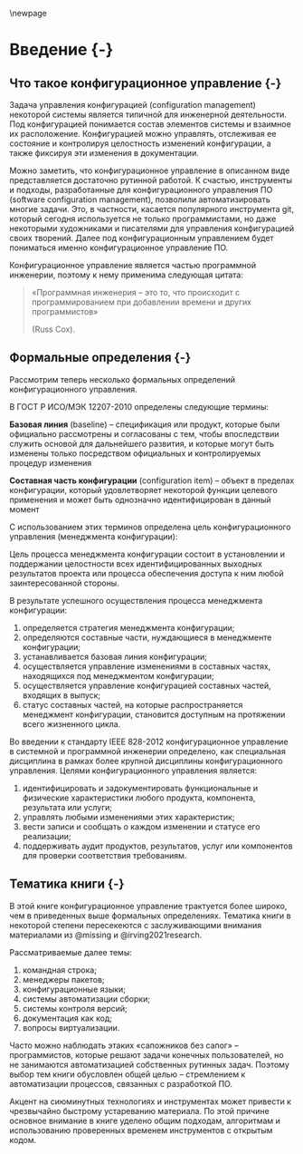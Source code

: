\newpage
# Введение {-}

## Что такое конфигурационное управление {-}

Задача управления конфигурацией (configuration management) некоторой системы является типичной для инженерной деятельности. Под конфигурацией понимается состав элементов системы и взаимное их расположение. Конфигурацией можно управлять, отслеживая ее состояние и контролируя целостность изменений конфигурации, а также фиксируя эти изменения в документации.

Можно заметить, что конфигурационное управление в описанном виде представляется достаточно рутинной работой. К счастью, инструменты и подходы, разработанные для конфигурационного управления ПО (software configuration management), позволили автоматизировать многие задачи. Это, в частности, касается популярного инструмента git, который сегодня используется не только программистами, но даже некоторыми художниками и писателями для управления конфигурацией своих творений. Далее под конфигурационным управлением будет пониматься именно конфигурационное управление ПО.

Конфигурационное управление является частью программной инженерии, поэтому к нему применима следующая цитата:

> «Программная инженерия – это то, что происходит с программированием при добавлении времени и других программистов»
> 
> (Russ Cox).

## Формальные определения {-}

Рассмотрим теперь несколько формальных определений конфигурационного управления.

В ГОСТ Р ИСО/МЭК 12207-2010 определены следующие термины:

**Базовая линия** (baseline) – спецификация или продукт, которые были официально рассмотрены и согласованы с тем, чтобы впоследствии служить основой для дальнейшего развития, и которые могут быть изменены только посредством официальных и контролируемых процедур изменения

**Составная часть конфигурации** (configuration item) – объект в пределах конфигурации, который удовлетворяет некоторой функции целевого применения и может быть однозначно идентифицирован в данный момент 

С использованием этих терминов определена цель конфигурационного управления (менеджмента конфигурации):

Цель процесса менеджмента конфигурации состоит в установлении и поддержании целостности всех идентифицированных выходных результатов проекта или процесса обеспечения доступа к ним любой заинтересованной стороны.

В результате успешного осуществления процесса менеджмента конфигурации:

1. определяется стратегия менеджмента конфигурации;
1. определяются составные части, нуждающиеся в менеджменте конфигурации;
1. устанавливается базовая линия конфигурации;
1. осуществляется управление изменениями в составных частях, находящихся под менеджментом конфигурации;
1. осуществляется управление конфигурацией составных частей, входящих в выпуск;
1. статус составных частей, на которые распространяется менеджмент конфигурации, становится доступным на протяжении всего жизненного цикла.

Во введении к стандарту IEEE 828-2012 конфигурационное управление в системной и программной инженерии определено, как специальная дисциплина в рамках более крупной дисциплины конфигурационного управления. Целями конфигурационного управления является:

1. идентифицировать и задокументировать функциональные и физические характеристики любого продукта, компонента, результата или услуги;
1. управлять любыми изменениями этих характеристик;
1. вести записи и сообщать о каждом изменении и статусе его реализации;
1. поддерживать аудит продуктов, результатов, услуг или компонентов для проверки соответствия требованиям.

## Тематика книги {-}

В этой книге конфигурационное управление трактуется более широко, чем в приведенных выше формальных определениях. Тематика книги в некоторой степени пересекеются с заслуживающими внимания материалами из @missing и @irving2021research.

Рассматриваемые далее темы:

1. командная строка;
1. менеджеры пакетов;
1. конфигурационные языки;
1. системы автоматизации сборки;
1. системы контроля версий;
1. документация как код;
1. вопросы виртуализации.

Часто можно наблюдать этаких «сапожников без сапог» – программистов, которые решают задачи конечных пользователей, но не занимаются автоматизацией собственных рутинных задач. Поэтому выбор тем книги обусловлен общей целью – стремлением к автоматизации процессов, связанных с разработкой ПО.

Акцент на сиюминутных технологиях и инструментах может привести к чрезвычайно быстрому устареванию материала. По этой причине основное внимание в книге уделено общим подходам, алгоритмам и использованию проверенных временем инструментов с открытым кодом.
